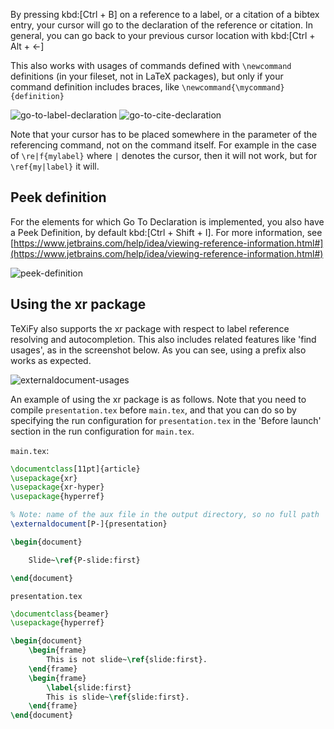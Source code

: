By pressing kbd:[Ctrl + B] on a reference to a label, or a citation of a bibtex entry, your cursor will go to the declaration of the reference or citation.
In general, you can go back to your previous cursor location with kbd:[Ctrl + Alt + &lt;-]

This also works with usages of commands defined with `\newcommand` definitions (in your fileset, not in LaTeX packages), but only if your command definition includes braces, like `\newcommand{\mycommand}{definition}`

![go-to-label-declaration](https://raw.githubusercontent.com/wiki/Hannah-Sten/TeXiFy-IDEA/Navigation/figures/go-to-label-declaration.gif)
![go-to-cite-declaration](https://raw.githubusercontent.com/wiki/Hannah-Sten/TeXiFy-IDEA/Navigation/figures/go-to-cite-declaration.gif)

Note that your cursor has to be placed somewhere in the parameter of the referencing command, not on the command itself.
For example in the case of `\re|f{mylabel}` where `|` denotes the cursor, then it will not work, but for `\ref{my|label}` it will.

## Peek definition

For the elements for which Go To Declaration is implemented, you also have a Peek Definition, by default kbd:[Ctrl + Shift + I].
For more information, see [https://www.jetbrains.com/help/idea/viewing-reference-information.html#](https://www.jetbrains.com/help/idea/viewing-reference-information.html#)

![peek-definition](https://raw.githubusercontent.com/wiki/Hannah-Sten/TeXiFy-IDEA/Navigation/figures/peek-definition.png)

## Using the xr package

TeXiFy also supports the xr package with respect to label reference resolving and autocompletion.
This also includes related features like 'find usages', as in the screenshot below.
As you can see, using a prefix also works as expected.

![externaldocument-usages](https://raw.githubusercontent.com/wiki/Hannah-Sten/TeXiFy-IDEA/Navigation/figures/externaldocument-usages.png)

An example of using the xr package is as follows.
Note that you need to compile `presentation.tex` before `main.tex`, and that you can do so by specifying the run configuration for `presentation.tex` in the 'Before launch' section in the run configuration for `main.tex`.

`main.tex`:
```latex
\documentclass[11pt]{article}
\usepackage{xr}
\usepackage{xr-hyper}
\usepackage{hyperref}

% Note: name of the aux file in the output directory, so no full path
\externaldocument[P-]{presentation}

\begin{document}

    Slide~\ref{P-slide:first}

\end{document}
```

`presentation.tex`
```latex
\documentclass{beamer}
\usepackage{hyperref}

\begin{document}
    \begin{frame}
        This is not slide~\ref{slide:first}.
    \end{frame}
    \begin{frame}
        \label{slide:first}
        This is slide~\ref{slide:first}.
    \end{frame}
\end{document}

```
